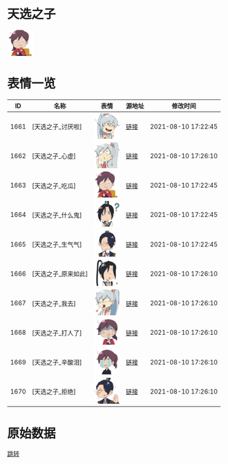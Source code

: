 # 天选之子

<img src="./cover.png" height="60" alt="cover" />

# 表情一览

|ID|名称|表情|源地址|修改时间|
|----|----|----|----|----|
|1661|[天选之子_讨厌啦]|<img src="./pic/001661_%5B天选之子_讨厌啦%5D.png" height="60" alt="讨厌啦"/>|[链接](http://i0.hdslb.com/bfs/emote/b3e903684e20406ea6575d190e30d74f1ec0f4a6.png)|2021-08-10 17:22:45|
|1662|[天选之子_心虚]|<img src="./pic/001662_%5B天选之子_心虚%5D.png" height="60" alt="心虚"/>|[链接](http://i0.hdslb.com/bfs/emote/142f4a7cfabc211ede93db4261cc51dbb41642c5.png)|2021-08-10 17:26:10|
|1663|[天选之子_吃瓜]|<img src="./pic/001663_%5B天选之子_吃瓜%5D.png" height="60" alt="吃瓜"/>|[链接](http://i0.hdslb.com/bfs/emote/17202e8b7e620bfec86b9298d3b76ce85818ae3e.png)|2021-08-10 17:22:45|
|1664|[天选之子_什么鬼]|<img src="./pic/001664_%5B天选之子_什么鬼%5D.png" height="60" alt="什么鬼"/>|[链接](http://i0.hdslb.com/bfs/emote/b6137e702d8de818b498b2623a2b042799684df6.png)|2021-08-10 17:22:45|
|1665|[天选之子_生气气]|<img src="./pic/001665_%5B天选之子_生气气%5D.png" height="60" alt="生气气"/>|[链接](http://i0.hdslb.com/bfs/emote/e5f2a5e9e9ce430a5cfe5b8d22d49c0510d50750.png)|2021-08-10 17:22:45|
|1666|[天选之子_原来如此]|<img src="./pic/001666_%5B天选之子_原来如此%5D.png" height="60" alt="原来如此"/>|[链接](http://i0.hdslb.com/bfs/emote/88ee75211aba2d17557b50020b73f2525e781f63.png)|2021-08-10 17:26:10|
|1667|[天选之子_我去]|<img src="./pic/001667_%5B天选之子_我去%5D.png" height="60" alt="我去"/>|[链接](http://i0.hdslb.com/bfs/emote/a7887be795a2223e69d80af67499c3af3fd13618.png)|2021-08-10 17:26:10|
|1668|[天选之子_打人了]|<img src="./pic/001668_%5B天选之子_打人了%5D.png" height="60" alt="打人了"/>|[链接](http://i0.hdslb.com/bfs/emote/5414e4907485a35a28ba21eb6e442da2d228a7b7.png)|2021-08-10 17:26:10|
|1669|[天选之子_辛酸泪]|<img src="./pic/001669_%5B天选之子_辛酸泪%5D.png" height="60" alt="辛酸泪"/>|[链接](http://i0.hdslb.com/bfs/emote/a3d4a1a7b9c205583c3368e2d85ceb621a004a50.png)|2021-08-10 17:26:10|
|1670|[天选之子_拒绝]|<img src="./pic/001670_%5B天选之子_拒绝%5D.png" height="60" alt="拒绝"/>|[链接](http://i0.hdslb.com/bfs/emote/9b14f76be037b7c10fa864a0b15c48ee701ee954.png)|2021-08-10 17:26:10|

# 原始数据

[跳转](./raw.json)

